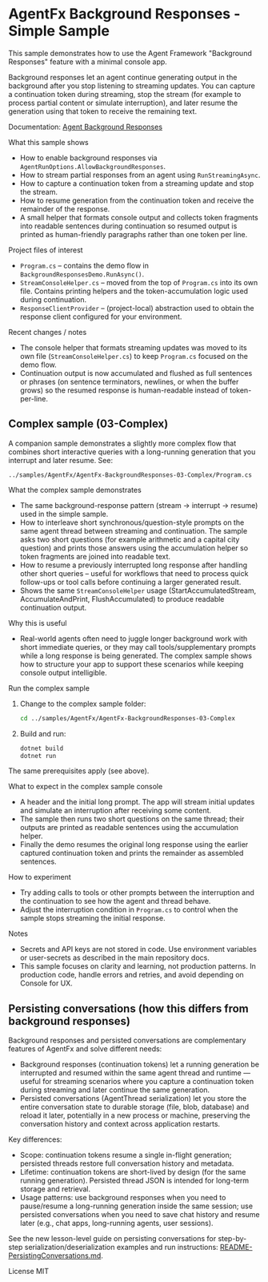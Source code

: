 # AgentFx Background Responses - Simple Sample

This sample demonstrates how to use the Agent Framework "Background Responses" feature with a minimal console app.

Background responses let an agent continue generating output in the background after you stop listening to streaming updates. You can capture a continuation token during streaming, stop the stream (for example to process partial content or simulate interruption), and later resume the generation using that token to receive the remaining text.

Documentation: [Agent Background Responses](https://learn.microsoft.com/agent-framework/user-guide/agents/agent-background-responses)

What this sample shows

- How to enable background responses via `AgentRunOptions.AllowBackgroundResponses`.
- How to stream partial responses from an agent using `RunStreamingAsync`.
- How to capture a continuation token from a streaming update and stop the stream.
- How to resume generation from the continuation token and receive the remainder of the response.
- A small helper that formats console output and collects token fragments into readable sentences during continuation so resumed output is printed as human-friendly paragraphs rather than one token per line.

Project files of interest

- `Program.cs` – contains the demo flow in `BackgroundResponsesDemo.RunAsync()`.
- `StreamConsoleHelper.cs` – moved from the top of `Program.cs` into its own file. Contains printing helpers and the token-accumulation logic used during continuation.
- `ResponseClientProvider` – (project-local) abstraction used to obtain the response client configured for your environment.

Recent changes / notes

- The console helper that formats streaming updates was moved to its own file (`StreamConsoleHelper.cs`) to keep `Program.cs` focused on the demo flow.
- Continuation output is now accumulated and flushed as full sentences or phrases (on sentence terminators, newlines, or when the buffer grows) so the resumed response is human-readable instead of token-per-line.

## Complex sample (03-Complex)

A companion sample demonstrates a slightly more complex flow that combines short interactive queries with a long-running generation that you interrupt and later resume. See:

`../samples/AgentFx/AgentFx-BackgroundResponses-03-Complex/Program.cs`

What the complex sample demonstrates

- The same background-response pattern (stream → interrupt → resume) used in the simple sample.
- How to interleave short synchronous/question-style prompts on the same agent thread between streaming and continuation. The sample asks two short questions (for example arithmetic and a capital city question) and prints those answers using the accumulation helper so token fragments are joined into readable text.
- How to resume a previously interrupted long response after handling other short queries – useful for workflows that need to process quick follow-ups or tool calls before continuing a larger generated result.
- Shows the same `StreamConsoleHelper` usage (StartAccumulatedStream, AccumulateAndPrint, FlushAccumulated) to produce readable continuation output.

Why this is useful

- Real-world agents often need to juggle longer background work with short immediate queries, or they may call tools/supplementary prompts while a long response is being generated. The complex sample shows how to structure your app to support these scenarios while keeping console output intelligible.

Run the complex sample

1. Change to the complex sample folder:

   ```bash
   cd ../samples/AgentFx/AgentFx-BackgroundResponses-03-Complex
   ```

2. Build and run:

   ```bash
   dotnet build
   dotnet run
   ```

The same prerequisites apply (see above).

What to expect in the complex sample console

- A header and the initial long prompt. The app will stream initial updates and simulate an interruption after receiving some content.
- The sample then runs two short questions on the same thread; their outputs are printed as readable sentences using the accumulation helper.
- Finally the demo resumes the original long response using the earlier captured continuation token and prints the remainder as assembled sentences.

How to experiment

- Try adding calls to tools or other prompts between the interruption and the continuation to see how the agent and thread behave.
- Adjust the interruption condition in `Program.cs` to control when the sample stops streaming the initial response.

Notes

- Secrets and API keys are not stored in code. Use environment variables or user-secrets as described in the main repository docs.
- This sample focuses on clarity and learning, not production patterns. In production code, handle errors and retries, and avoid depending on Console for UX.

## Persisting conversations (how this differs from background responses)

Background responses and persisted conversations are complementary features of AgentFx and solve different needs:

- Background responses (continuation tokens) let a running generation be interrupted and resumed within the same agent thread and runtime — useful for streaming scenarios where you capture a continuation token during streaming and later continue the same generation.
- Persisted conversations (AgentThread serialization) let you store the entire conversation state to durable storage (file, blob, database) and reload it later, potentially in a new process or machine, preserving the conversation history and context across application restarts.

Key differences:

- Scope: continuation tokens resume a single in-flight generation; persisted threads restore full conversation history and metadata.
- Lifetime: continuation tokens are short-lived by design (for the same running generation). Persisted thread JSON is intended for long-term storage and retrieval.
- Usage patterns: use background responses when you need to pause/resume a long-running generation inside the same session; use persisted conversations when you need to save chat history and resume later (e.g., chat apps, long-running agents, user sessions).

See the new lesson-level guide on persisting conversations for step-by-step serialization/deserialization examples and run instructions: [README-PersistingConversations.md](./README-PersistingConversations.md).

License
MIT

